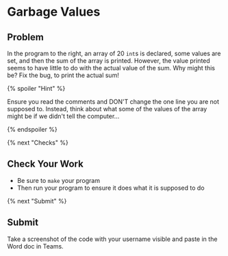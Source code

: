 # Garbage Values

## Problem

In the program to the right, an array of 20 `int`s is declared, some values are set, and then the sum of the array is printed. However, the value printed seems to have little to do with the actual value of the sum. Why might this be? Fix the bug, to print the actual sum!

{% spoiler "Hint" %}

Ensure you read the comments and DON'T change the one line you are not supposed to. Instead, think about what some of the values of the array might be if we didn't tell the computer...

{% endspoiler %}

{% next "Checks" %}

## Check Your Work

- Be sure to `make` your program
- Then run your program to ensure it does what it is supposed to do

{% next "Submit" %}

## Submit

Take a screenshot of the code with your username visible and paste in the Word doc in Teams.